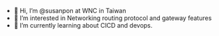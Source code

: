 - 👋 Hi, I’m @susanpon at WNC in Taiwan
- 👀 I’m interested in Networking routing protocol and gateway features
- 🌱 I’m currently learning about CICD and devops.


<!---
susanpon/susanpon is a ✨ special ✨ repository because its `README.md` (this file) appears on your GitHub profile.
You can click the Preview link to take a look at your changes.
--->
